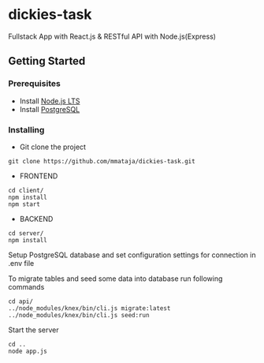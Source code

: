 # dickies-task
Fullstack App with React.js &amp; RESTful API with Node.js(Express)

## Getting Started

### Prerequisites
- Install [Node.js LTS](https://nodejs.org/en/)
- Install [PostgreSQL](https://www.postgresql.org/download/)

### Installing
- Git clone the project 
```
git clone https://github.com/mmataja/dickies-task.git
```

- FRONTEND
```
cd client/
npm install
npm start
```

- BACKEND
```
cd server/
npm install
```
Setup PostgreSQL database and set configuration settings for connection in .env file

To migrate tables and seed some data into database run following commands
```
cd api/
../node_modules/knex/bin/cli.js migrate:latest
../node_modules/knex/bin/cli.js seed:run
```
Start the server
```
cd ..
node app.js
```
